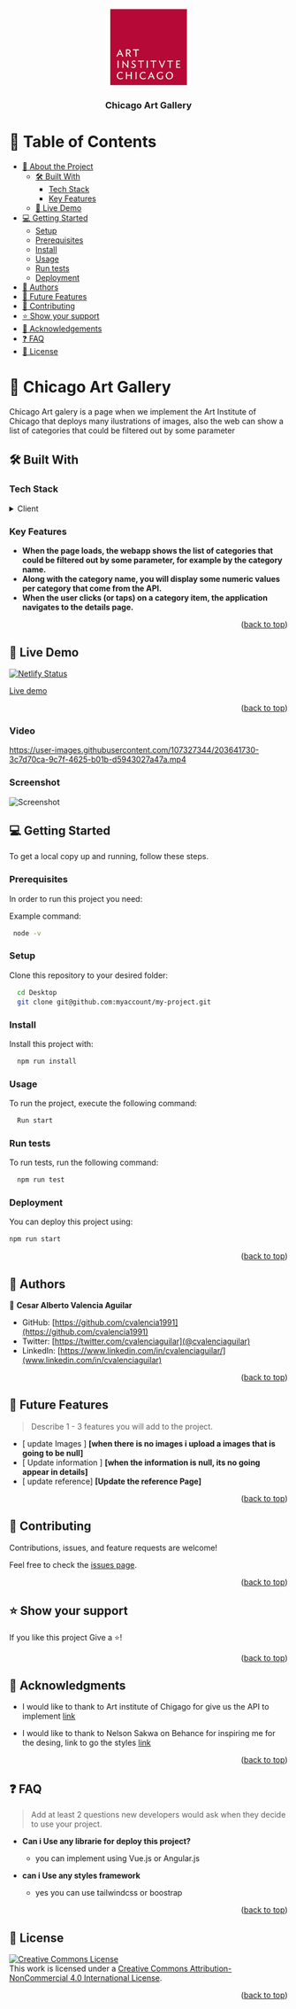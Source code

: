 <a name="readme-top"></a>

<div align="center">

  <img src="Logo_ARTCHICAGO.jpg" alt="logo" width="140"  height="auto" />
  <br/>

  <h3><b>Chicago Art Gallery</b></h3>

</div>


# 📗 Table of Contents

- [📖 About the Project](#about-project)
  - [🛠 Built With](#built-with)
    - [Tech Stack](#tech-stack)
    - [Key Features](#key-features)
  - [🚀 Live Demo](#live-demo)
- [💻 Getting Started](#getting-started)
  - [Setup](#setup)
  - [Prerequisites](#prerequisites)
  - [Install](#install)
  - [Usage](#usage)
  - [Run tests](#run-tests)
  - [Deployment](#triangular_flag_on_post-deployment)
- [👥 Authors](#authors)
- [🔭 Future Features](#future-features)
- [🤝 Contributing](#contributing)
- [⭐️ Show your support](#support)
- [🙏 Acknowledgements](#acknowledgements)
- [❓ FAQ](#faq)
- [📝 License](#license)


# 📖 Chicago Art Gallery<a name="about-project"></a>

Chicago Art galery is a page when we implement the Art Institute of Chicago that deploys many ilustrations of images, also the web can show a list of categories that could be filtered out by some parameter

## 🛠 Built With <a name="built-with"></a>

### Tech Stack <a name="tech-stack"></a>

<details>
  <summary>Client</summary>
  <ul>
    <li><a href="https://reactjs.org/">React.js</a></li>
     <li><a href="https://reactjs.org/">Redux.js</a></li>
  </ul>
</details>


### Key Features <a name="key-features"></a>

- **When the page loads, the webapp shows the list of categories that could be filtered out by some parameter, for example by the category name.**
- **Along with the category name, you will display some numeric values per category that come from the API.**
- **When the user clicks (or taps) on a category item, the application navigates to the details page.**

<p align="right">(<a href="#readme-top">back to top</a>)</p>


## 🚀 Live Demo <a name="live-demo"></a>


[![Netlify Status](https://api.netlify.com/api/v1/badges/a55f8afc-39ac-4b34-acf8-105cb74008a3/deploy-status)](https://app.netlify.com/sites/chicagoartgallery/deploys)

[Live demo](https://chicagoartgallery.netlify.app/)

<p align="right">(<a href="#readme-top">back to top</a>)</p>

### Video



https://user-images.githubusercontent.com/107327344/203641730-3c7d70ca-9c7f-4625-b01b-d5943027a47a.mp4


### Screenshot


![Screenshot](https://user-images.githubusercontent.com/107327344/203641705-811bf1a2-9496-40a4-9dbd-99c678cecda1.jpeg)


## 💻 Getting Started <a name="getting-started"></a>

To get a local copy up and running, follow these steps.

### Prerequisites

In order to run this project you need:


Example command:

```sh
 node -v
```


### Setup

Clone this repository to your desired folder:


```sh
  cd Desktop
  git clone git@github.com:myaccount/my-project.git
```


### Install

Install this project with:


```sh
  npm run install
```

### Usage

To run the project, execute the following command:


```sh
  Run start
```


### Run tests

To run tests, run the following command:


```sh
  npm run test
```


### Deployment

You can deploy this project using:


```sh
npm run start
```


<p align="right">(<a href="#readme-top">back to top</a>)</p>



## 👥 Authors <a name="authors"></a>


👤 **Cesar Alberto Valencia Aguilar**

- GitHub: [https://github.com/cvalencia1991](https://github.com/cvalencia1991)
- Twitter: [https://twitter.com/cvalenciaguilar](@cvalenciaguilar)
- LinkedIn: [https://www.linkedin.com/in/cvalenciaguilar/](www.linkedin.com/in/cvalenciaguilar)


<p align="right">(<a href="#readme-top">back to top</a>)</p>


## 🔭 Future Features <a name="future-features"></a>

> Describe 1 - 3 features you will add to the project.

- [ update Images ] **[when there is no images i upload a images that is going to be null]**
- [ Update information ] **[when the information is null, its no going appear in details]**
- [ update reference] **[Update the reference Page]**

<p align="right">(<a href="#readme-top">back to top</a>)</p>

## 🤝 Contributing <a name="contributing"></a>

Contributions, issues, and feature requests are welcome!

Feel free to check the [issues page](https://github.com/cvalencia1991/Chicago-Art-Gallery/issues).

<p align="right">(<a href="#readme-top">back to top</a>)</p>


## ⭐️ Show your support <a name="support"></a>

If you like this project Give a ⭐️! 

<p align="right">(<a href="#readme-top">back to top</a>)</p>


## 🙏 Acknowledgments <a name="acknowledgements"></a>

- I would like to thank to Art institute of Chigago for give us the API to implement [link](https://api.artic.edu/docs/)

- I would like to thank to Nelson Sakwa on Behance for inspiring me for the desing, link to go the styles [link](https://www.behance.net/gallery/40217175/De-Herstellung-IOS-Ecommerce-UI-Kit)


<p align="right">(<a href="#readme-top">back to top</a>)</p>

## ❓ FAQ <a name="faq"></a>

> Add at least 2 questions new developers would ask when they decide to use your project.

- **Can i Use any librarie for deploy this project?**

  - you can implement using Vue.js or Angular.js

- **can i Use any styles framework**

  - yes you can use tailwindcss or boostrap 

<p align="right">(<a href="#readme-top">back to top</a>)</p>


## 📝 License <a name="license"></a>

<a rel="license" href="http://creativecommons.org/licenses/by-nc/4.0/"><img alt="Creative Commons License" style="border-width:0" src="https://i.creativecommons.org/l/by-nc/4.0/88x31.png" /></a><br />This work is licensed under a <a rel="license" href="http://creativecommons.org/licenses/by-nc/4.0/">Creative Commons Attribution-NonCommercial 4.0 International License</a>.

<p align="right">(<a href="#readme-top">back to top</a>)</p>
